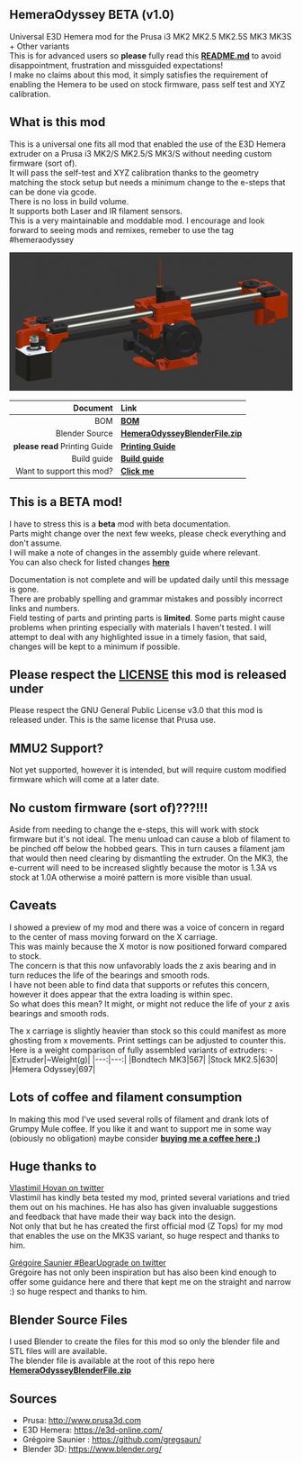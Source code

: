 ## HemeraOdyssey **BETA** (v1.0)
Universal E3D Hemera mod for the Prusa i3 MK2 MK2.5 MK2.5S MK3 MK3S + Other variants  
This is for advanced users so **please** fully read this [**README.md**](README.md) to avoid disappointment, frustration and missguided expectations!  
I make no claims about this mod, it simply satisfies the requirement of enabling the Hemera to be used on stock firmware, pass self test and XYZ calibration.

## What is this mod
This is a universal one fits all mod that enabled the use of the E3D Hemera extruder on a Prusa i3 MK2/S MK2.5/S MK3/S without needing custom firmware (sort of).  
It will pass the self-test and XYZ calibration thanks to the geometry matching the stock setup but needs a minimum change to the e-steps that can be done via gcode.  
There is no loss in build volume.  
It supports both Laser and IR filament sensors.  
This is a very maintainable and moddable mod. I encourage and look forward to seeing mods and remixes, remeber to use the tag #hemeraodyssey

![Hemera Odyssey Full View](img/full_view_blender.jpg)  

|Document|Link|
|---:|:---|
|BOM|[**BOM**](BOM_Condensed.md)|
|Blender Source|[**HemeraOdysseyBlenderFile.zip**](../../raw/master/HemeraOdysseyBlenderFile.zip)
|**please read** Printing Guide|[**Printing Guide**](Print_Settings.md)|
|Build guide|[**Build guide**](Build_Guide/00_First.md)|
|Want to support this mod?|[**Click me**](#lots-of-coffee-and-filament-consumption)|

## This is a **BETA** mod!
I have to stress this is a **beta** mod with beta documentation.  
Parts might change over the next few weeks, please check everything and don't assume.  
I will make a note of changes in the assembly guide where relevant.  
You can also check for listed changes [**here**](Build_Guide/00_First.md#changes-in-beta-printed-parts)  
  
Documentation is not complete and will be updated daily until this message is gone.  
There are probably spelling and grammar mistakes and possibly incorrect links and numbers.   
Field testing of parts and printing parts is **limited**.
Some parts might cause problems when printing especially with materials I haven't tested.
I will attempt to deal with any highlighted issue in a timely fasion, that said, changes will be kept to a minimum if possible.

## Please respect the [**LICENSE**](LICENSE) this mod is released under
Please respect the GNU General Public License v3.0 that this mod is released under. This is the same license that Prusa use.

## MMU2 Support?
Not yet supported, however it is intended, but will require custom modified firmware which will come at a later date.

## No custom firmware (sort of)???!!!
Aside from needing to change the e-steps, this will work with stock firmware but it's not ideal.
The menu unload can cause a blob of filament to be pinched off below the hobbed gears. This in turn causes a filament jam that would then need clearing by dismantling the extruder.
On the MK3, the e-current will need to be increased slightly because the motor is 1.3A vs stock at 1.0A otherwise a moiré pattern is more visible than usual.

## Caveats
I showed a preview of my mod and there was a voice of concern in regard to the center of mass moving forward on the X carriage.  
This was mainly because the X motor is now positioned forward compared to stock.  
The concern is that this now unfavorably loads the z axis bearing and in turn reduces the life of the bearings and smooth rods.  
I have not been able to find data that supports or refutes this concern, however it does appear that the extra loading is within spec.  
So what does this mean? It might, or might not reduce the life of your z axis bearings and smooth rods.

The x carriage is slightly heavier than stock so this could manifest as more ghosting from x movements. Print settings can be adjusted to counter this.  
Here is a weight comparison of fully assembled variants of extruders: -  
|Extruder|~Weight(g)|
|---:|---:|
|Bondtech MK3|567|
|Stock MK2.5|630|
|Hemera Odyssey|697|

## Lots of coffee and filament consumption
In making this mod I've used several rolls of filament and drank lots of Grumpy Mule coffee. If you like it and want to support me in some way (obiously no obligation) maybe consider [**buying me a coffee here :)**](https://www.buymeacoffee.com/tetra3dprint)    

## Huge thanks to  
 
[Vlastimil Hovan on twitter](https://twitter.com/Vlastimil_Hovan)  
Vlastimil has kindly beta tested my mod, printed several variations and tried them out on his machines. He has also has given invaluable suggestions and feedback that have made their way back into the design.  
Not only that but he has created the first official mod (Z Tops) for my mod that enables the use on the MK3S variant, so huge respect and thanks to him.  
   
[Grégoire Saunier #BearUpgrade on twitter](https://twitter.com/GregoireSaunier)  
Grégoire has not only been inspiration but has also been kind enough to offer some guidance here and there that kept me on the straight and narrow :) so huge respect and thanks to him. 

## Blender Source Files
I used Blender to create the files for this mod so only the blender file and STL files will are available.  
The blender file is available at the root of this repo here [**HemeraOdysseyBlenderFile.zip**](../../raw/master/HemeraOdysseyBlenderFile.zip)

## Sources
* Prusa: http://www.prusa3d.com
* E3D Hemera: https://e3d-online.com/
* Grégoire Saunier : https://github.com/gregsaun/
* Blender 3D: https://www.blender.org/
